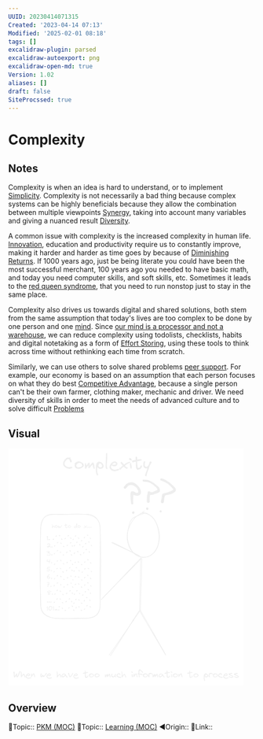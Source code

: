 ```yaml
---
UUID: 20230414071315
Created: '2023-04-14 07:13'
Modified: '2025-02-01 08:18'
tags: []
excalidraw-plugin: parsed
excalidraw-autoexport: png
excalidraw-open-md: true
Version: 1.02
aliases: []
draft: false
SiteProcssed: true
---
```


# Complexity

## Notes

Complexity is when an idea is hard to understand, or to implement [Simplicity](/notes/simplicity.md). Complexity is not necessarily a bad thing because complex systems can be highly beneficials because they allow the combination between multiple viewpoints [Synergy](/notes/win-win-situations.md), taking into account many variables and giving a nuanced result [Diversity](/notes/diversity.md).

A common issue with complexity is the increased complexity in human life. [Innovation](/notes/innovation.md), education and productivity require us to constantly improve, making it harder and harder as time goes by because of [Diminishing Returns](/notes/diminishing-returns.md). If 1000 years ago, just be being literate you could have been the most successful merchant, 100 years ago you needed to have basic math, and today you need computer skills, and soft skills, etc.
Sometimes it leads to the [red queen syndrome](/notes/red-queen-syndrome.md), that you need to run nonstop just to stay in the same place.

Complexity also drives us towards digital and shared solutions, both stem from the same assumption that today's lives are too complex to be done by one person and one [mind](/notes/extended-mind.md). Since [our mind is a processor and not a warehouse](/notes/our-mind-is-a-processor-and-not-a-warehouse.md), we can reduce complexity using todolists, checklists, habits and digital notetaking as a form of [Effort Storing](/notes/effort-storing.md), using these tools to think across time without rethinking each time from scratch.

Similarly, we can use others to solve shared problems [peer support](/notes/peer-support.md). For example, our economy is based on an assumption that each person focuses on what they do best [Competitive Advantage](/notes/competitive-advantage.md), because a single person can't be their own farmer, clothing maker, mechanic and driver. We need diversity of skills in order to meet the needs of advanced culture and to solve difficult [Problems](/notes/problems.md)

## Visual

![Complexity.webp](/notes/complexity.webp)

## Overview
🔼Topic:: [PKM (MOC)](/mocs/pkm-moc.md)
🔼Topic:: [Learning (MOC)](/mocs/learning-moc.md)
◀Origin::
🔗Link::

